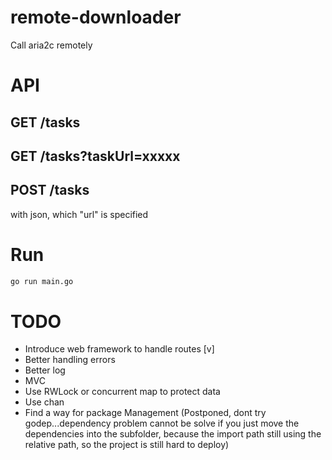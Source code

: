 # remote-downloader
Call aria2c remotely

# API

## GET /tasks


## GET /tasks?taskUrl=xxxxx


## POST /tasks 

with json, which "url" is specified


# Run

```bash
go run main.go
```


# TODO

 - Introduce web framework to handle routes [v]
 - Better handling errors
 - Better log
 - MVC
 - Use RWLock or concurrent map to protect data
 - Use chan
 - Find a way for package Management (Postponed, dont try godep...dependency problem cannot be solve if you just move the dependencies into the subfolder, because the import path still using the relative path, so the project is still hard to deploy)
